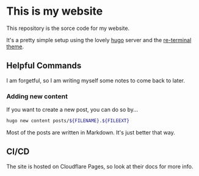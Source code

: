 # This is my website

This repository is the sorce code for my website.

It's a pretty simple setup using the lovely [hugo](https://gohugo.io) server and
the [re-terminal theme](https://github.com/mirus-ua/hugo-theme-re-terminal).

## Helpful Commands

I am forgetful, so I am writing myself some notes to come back to later.

### Adding new content

If you want to create a new post, you can do so by...

```bash
hugo new content posts/${FILENAME}.${FILEEXT}
```

Most of the posts are written in Markdown. It's just better that way.

## CI/CD

The site is hosted on Cloudflare Pages, so look at their docs for more info.
